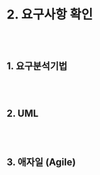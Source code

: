 # 2. 요구사항 확인

</br></br>

## 1. 요구분석기법

</br></br>

## 2. UML

</br></br>

## 3. 애자일 (Agile)

</br></br>
